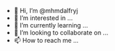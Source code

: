 - 👋 Hi, I’m @mhmdalfryj
- 👀 I’m interested in ...
- 🌱 I’m currently learning ...
- 💞️ I’m looking to collaborate on ...
- 📫 How to reach me ...

<!---
mhmdalfryj/mhmdalfryj is a ✨ special ✨ repository because its `README.md` (this file) appears on your GitHub profile.
You can click the Preview link to take a look at your changes.
--->
